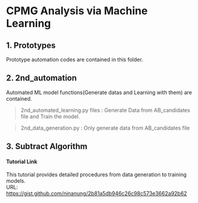 CPMG Analysis via Machine Learning
==================================

## 1. Prototypes
Prototype automation codes are contained in this folder. 

## 2. 2nd_automation
Automated ML model functions(Generate datas and Learning with them) are contained.
>2nd_automated_learning.py files
> : Generate Data from AB_candidates file and Train the model.

>2nd_data_generation.py
> : Only generate data from AB_candidates file
      
## 3. Subtract Algorithm


#### Tutorial Link
This tutorial provides detailed procedures from data generation to training models. </br>
URL: https://gist.github.com/ninanung/2b81a5db946c26c98c573e3662a92b62
